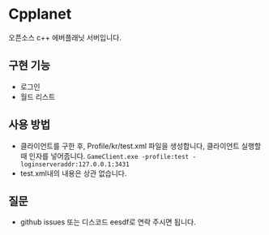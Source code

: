 # Cpplanet
 오픈소스 c++ 에버플래닛 서버입니다.
## 구현 기능
  - 로그인
  - 월드 리스트
## 사용 방법
  - 클라이언트를 구한 후, Profile/kr/test.xml 파일을 생성합니다, 클라이언트 실행할때 인자를 넣어줍니다.
  `GameClient.exe -profile:test -loginserveraddr:127.0.0.1:3431`
  - test.xml내의 내용은 상관 없습니다. 
## 질문
  - github issues 또는 디스코드 eesdf로 연락 주시면 됩니다.
